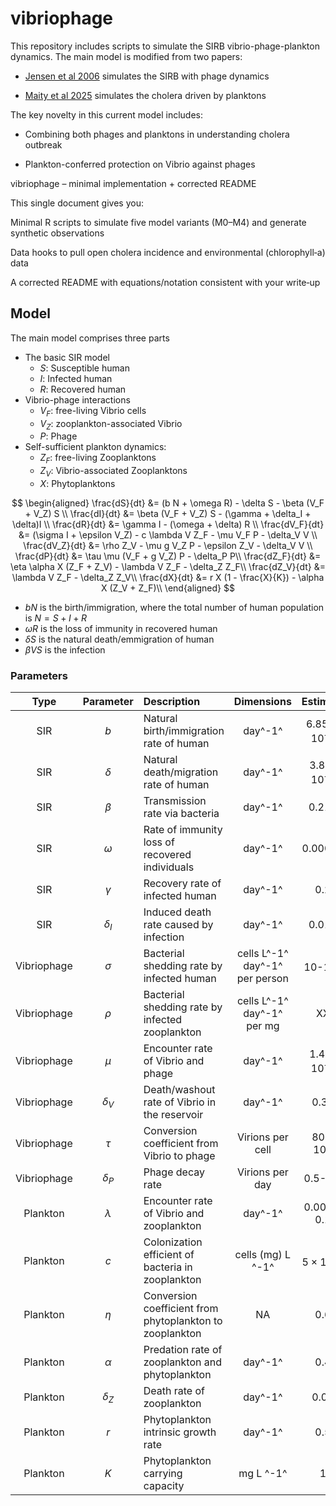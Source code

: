 # vibriophage

This repository includes scripts to simulate the SIRB vibrio-phage-plankton dynamics. The main model is modified from two papers:

- [Jensen et al 2006](https://www.pnas.org/doi/full/10.1073/pnas.0600166103) simulates the SIRB with phage dynamics

- [Maity et al 2025](http://arxiv.org/abs/2503.21963) simulates the cholera driven by planktons

The key novelty in this current model includes:

- Combining both phages and planktons in understanding cholera outbreak

- Plankton-conferred protection on Vibrio against phages

vibriophage – minimal implementation + corrected README

This single document gives you:

Minimal R scripts to simulate five model variants (M0–M4) and generate synthetic observations

Data hooks to pull open cholera incidence and environmental (chlorophyll‑a) data

A corrected README with equations/notation consistent with your write‑up


## Model

The main model comprises three parts

- The basic SIR model
    - $S$: Susceptible human
    - $I$: Infected human
    - $R$: Recovered human
- Vibrio-phage interactions
    - $V_F$: free-living Vibrio cells
    - $V_Z$: zooplankton-associated Vibrio 
    - $P$: Phage
- Self-sufficient plankton dynamics:
    - $Z_F$: free-living Zooplanktons
    - $Z_V$: Vibrio-associated Zooplanktons
    - $X$: Phytoplanktons


$$
\begin{aligned}
\frac{dS}{dt} &= (b N + \omega R) - \delta S - \beta (V_F + V_Z) S  \\
\frac{dI}{dt} &= \beta (V_F + V_Z) S - (\gamma + \delta_I + \delta)I \\
\frac{dR}{dt} &= \gamma I - (\omega + \delta) R \\
\frac{dV_F}{dt} &= (\sigma I + \epsilon V_Z) - c \lambda V Z_F - \mu V_F P - \delta_V V \\
\frac{dV_Z}{dt} &= \rho Z_V - \mu g V_Z P - \epsilon Z_V - \delta_V V \\
\frac{dP}{dt} &= \tau \mu (V_F + g V_Z) P - \delta_P P\\
\frac{dZ_F}{dt} &= \eta \alpha X (Z_F + Z_V) - \lambda V Z_F - \delta_Z Z_F\\
\frac{dZ_V}{dt} &= \lambda V Z_F - \delta_Z Z_V\\
\frac{dX}{dt} &= r X (1 - \frac{X}{K}) - \alpha X (Z_V + Z_F)\\ 
\end{aligned}
$$

- $bN$ is the birth/immigration, where the total number of human population is $N = S+ I +R$
- $\omega R$ is the loss of immunity in recovered human
- $\delta S$ is the natural death/emmigration of human
- $\beta V S$ is the infection 


### Parameters

| Type | Parameter | Description  | Dimensions | Estimate  | Reference |
|:----:|:---------:|:------------------------------------------------------------|:-------------------------------:|:-----:|:-:|
SIR         | $b$       | Natural birth/immigration rate of human                  | day^-1^                         | $6.85 \times 10 ^{-5}$ | XX
SIR         | $\delta$    | Natural death/migration rate of human                    | day^-1^                         | $3.8 \times 10 ^{-5}$  | XX
SIR         | $\beta$     | Transmission rate via bacteria                           | day^-1^                         | $0.214$ | XX
SIR         | $\omega$    | Rate of immunity loss of recovered individuals           | day^-1^                         | $0.00092$ | XX
SIR         | $\gamma$    | Recovery rate of infected human                          | day^-1^                         | $0.2$  | XX
SIR         | $\delta_I$  | Induced death rate caused by infection                   | day^-1^                         | $0.013$ | XX
Vibriophage | $\sigma$    | Bacterial shedding rate by infected human                | cells L^-1^ day^-1^ per person  | $10$-$10^{4}$ | XX 
Vibriophage | $\rho$      | Bacterial shedding rate by infected zooplankton          | cells L^-1^ day^-1^ per mg      | XX | XX 
Vibriophage | $\mu$       | Encounter rate of Vibrio and phage                       | day^-1^                         | $1.4\times10^{-9}$ | XX
Vibriophage | $\delta_V$  | Death/washout rate of Vibrio in the reservoir            | day^-1^                         | $0.33$ | XX
Vibriophage | $\tau$      | Conversion coefficient from Vibrio to phage              | Virions per cell                | $80$ - $100$ | XX
Vibriophage | $\delta_P$  | Phage decay rate                                         | Virions per day                 | $0.5$-$7.9$ | XX
Plankton    | $\lambda$   | Encounter rate of Vibrio and zooplankton                 | day^-1^                         | $0.005$ - $0.1$ | XX
Plankton    | $c$         | Colonization efficient of bacteria in zooplankton        | cells (mg) L ^-1^               | $5 \times 10^{-7}$ | XX
Plankton    | $\eta$      | Conversion coefficient from phytoplankton to zooplankton | NA                              | $0.6$ | XX
Plankton    | $\alpha$    | Predation rate of zooplankton and phytoplankton          | day^-1^                         | $0.4$ | XX
Plankton    | $\delta_Z$  | Death rate of zooplankton                                | day^-1^                         | $0.06$ | XX
Plankton    | $r$         | Phytoplankton intrinsic growth rate                      | day^-1^                         | $0.5$ | XX
Plankton    | $K$         | Phytoplankton carrying capacity                          | mg L ^-1^                       | $1$ | XX


